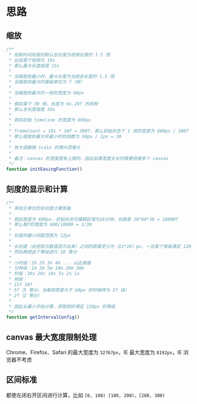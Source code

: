 # 思路

## 缩放

```ts
/**
 * 绘制时间刻度的默认总长度为视频长度的 1.5 倍
 * 比如某个视频为 10s
 * 那么最大长度就是 15s
 *
 * 当缩放到最小时，最大长度为当前总长度的 1.5 倍
 * 当缩放到最大时基础单位为 f（帧）
 *
 * 当缩放到最大时一帧的宽度为 60px
 *
 * 假如某个 30 帧，长度为 6s.20f 的视频
 * 那么总长度就是 10s
 *
 * 假如初始 timeline 的宽度为 600px
 *
 * frameCount = 10s * 30f = 300f，那么初始状态下 1 帧的宽度为 600px / 300f =  2px
 * 那么缩放到最大和最小时的倍数为 60px / 2px = 30
 *
 * 放大倍数随 scale 的增大而增大
 *
 * 备注：canvas 的宽度是有上限的，因此如果宽度太长时需要拼接多个 canvas
 */
function initEasingFunction()
```

## 刻度的显示和计算

```ts
/**
 * 带显示单位的长刻度计算思路
 *
 * 假如宽度为 600px，初始状态可编辑区域为10分钟，也就是 10*60*30 = 18000f
 * 那么每f的宽度为 600/18000 = 1/30
 *
 * 刻度的最小间距范围为 12px
 *
 * 长刻度（会把显示数值显示出来）之间的距离至少为（12*10）px，一旦某个等级满足 120 就使用这个等级来进行计算
 * 然后再把这个等级进行 10 等分
 *
 * 小时级：1h 2h 3h 4h ... 以此类推
 * 分钟级：1m 2m 5m 10m 20m 30m
 * 秒级：30s 20s 10s 5s 2s 1s
 * 帧级：
 * 15f 10f
 * 5f（5 等分，当每帧宽度大于 60px 的时候转为 2f 级）
 * 2f（2 等分）
 *
 * 因此从最小开始计算，获取刚好满足 120px 的等级
 */
function getIntervalConfig()
```

## canvas 最大宽度限制处理

Chrome、Firefox、Safari 的最大宽度为 `32767px`，IE 最大宽度为 `8192px`，IE 浏览器不考虑

## 区间标准

都使左闭右开区间进行计算，比如 `[0, 100) [100, 200)，[200, 300)`
